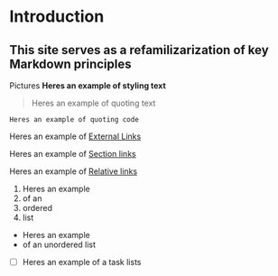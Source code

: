 # Introduction
## This site serves as a refamilizarization of key Markdown principles
Pictures
**Heres an example of styling text**

> Heres an example of quoting text

`Heres an example of quoting code`

Heres an example of [External Links](https://docs.github.com/en/get-started/writing-on-github/getting-started-with-writing-and-formatting-on-github/basic-writing-and-formatting-syntax#links)

Heres an example of [Section links](#introduction) 

Heres an example of [Relative links](readme.md)

1. Heres an example 
2. of an
3. ordered
4. list

- Heres an example
- of an unordered list

-[ ] Heres an example of a task lists
